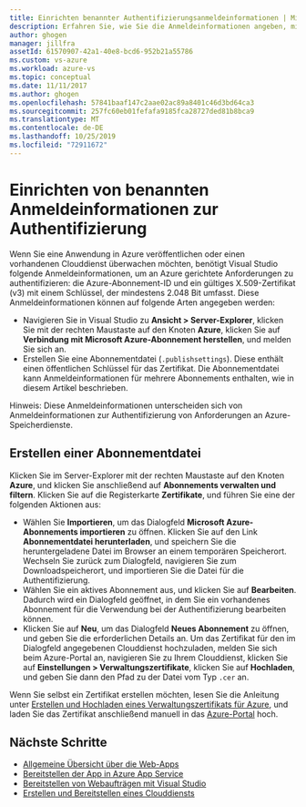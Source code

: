 ```yaml
---
title: Einrichten benannter Authentifizierungsanmeldeinformationen | Microsoft-Dokumentation
description: Erfahren Sie, wie Sie die Anmeldeinformationen angeben, mit denen Visual Studio Anforderungen für Azure authentifizieren kann, um eine Anwendung von Visual Studio aus in Azure zu veröffentlichen oder einen vorhandenen Clouddienst zu überwachen.
author: ghogen
manager: jillfra
assetId: 61570907-42a1-40e8-bcd6-952b21a55786
ms.custom: vs-azure
ms.workload: azure-vs
ms.topic: conceptual
ms.date: 11/11/2017
ms.author: ghogen
ms.openlocfilehash: 57841baaf147c2aae02ac89a8401c46d3bd64ca3
ms.sourcegitcommit: 257fc60eb01fefafa9185fca28727ded81b8bca9
ms.translationtype: MT
ms.contentlocale: de-DE
ms.lasthandoff: 10/25/2019
ms.locfileid: "72911672"
---
```

# <a name="set-up-named-authentication-credentials"></a>Einrichten von benannten Anmeldeinformationen zur Authentifizierung

Wenn Sie eine Anwendung in Azure veröffentlichen oder einen vorhandenen Clouddienst überwachen möchten, benötigt Visual Studio folgende Anmeldeinformationen, um an Azure gerichtete Anforderungen zu authentifizieren: die Azure-Abonnement-ID und ein gültiges X.509-Zertifikat (v3) mit einem Schlüssel, der mindestens 2.048 Bit umfasst. Diese Anmeldeinformationen können auf folgende Arten angegeben werden:

- Navigieren Sie in Visual Studio zu **Ansicht > Server-Explorer**, klicken Sie mit der rechten Maustaste auf den Knoten **Azure**, klicken Sie auf **Verbindung mit Microsoft Azure-Abonnement herstellen**, und melden Sie sich an.
- Erstellen Sie eine Abonnementdatei (`.publishsettings`). Diese enthält einen öffentlichen Schlüssel für das Zertifikat. Die Abonnementdatei kann Anmeldeinformationen für mehrere Abonnements enthalten, wie in diesem Artikel beschrieben.

Hinweis: Diese Anmeldeinformationen unterscheiden sich von Anmeldeinformationen zur Authentifizierung von Anforderungen an Azure-Speicherdienste.

## <a name="create-a-subscription-file"></a>Erstellen einer Abonnementdatei

Klicken Sie im Server-Explorer mit der rechten Maustaste auf den Knoten **Azure**, und klicken Sie anschließend auf **Abonnements verwalten und filtern**. Klicken Sie auf die Registerkarte **Zertifikate**, und führen Sie eine der folgenden Aktionen aus:

- Wählen Sie **Importieren**, um das Dialogfeld **Microsoft Azure-Abonnements importieren** zu öffnen. Klicken Sie auf den Link **Abonnementdatei herunterladen**, und speichern Sie die heruntergeladene Datei im Browser an einem temporären Speicherort. Wechseln Sie zurück zum Dialogfeld, navigieren Sie zum Downloadspeicherort, und importieren Sie die Datei für die Authentifizierung.
- Wählen Sie ein aktives Abonnement aus, und klicken Sie auf **Bearbeiten**. Dadurch wird ein Dialogfeld geöffnet, in dem Sie ein vorhandenes Abonnement für die Verwendung bei der Authentifizierung bearbeiten können.
- Klicken Sie auf **Neu**, um das Dialogfeld **Neues Abonnement** zu öffnen, und geben Sie die erforderlichen Details an. Um das Zertifikat für den im Dialogfeld angegebenen Clouddienst hochzuladen, melden Sie sich beim Azure-Portal an, navigieren Sie zu Ihrem Clouddienst, klicken Sie auf **Einstellungen > Verwaltungszertifikate**, klicken Sie auf **Hochladen**, und geben Sie dann den Pfad zu der Datei vom Typ `.cer` an.

Wenn Sie selbst ein Zertifikat erstellen möchten, lesen Sie die Anleitung unter [Erstellen und Hochladen eines Verwaltungszertifikats für Azure](https://msdn.microsoft.com/library/windowsazure/gg551722.aspx), und laden Sie das Zertifikat anschließend manuell in das [Azure-Portal](https://portal.azure.com/) hoch.

## <a name="next-steps"></a>Nächste Schritte

- [Allgemeine Übersicht über die Web-Apps](/azure/app-service/)
- [Bereitstellen der App in Azure App Service](/azure/app-service/app-service-deploy-local-git)
- [Bereitstellen von Webaufträgen mit Visual Studio](/azure/app-service/websites-dotnet-deploy-webjobs)
- [Erstellen und Bereitstellen eines Clouddiensts](/azure/cloud-services/cloud-services-how-to-create-deploy-portal)
